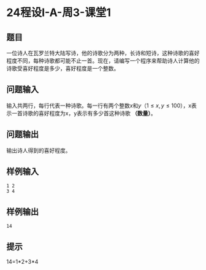 # 24程设I-A-周3-课堂1

## 题目

一位诗人在瓦罗兰特大陆写诗，他的诗歌分为两种，长诗和短诗，这种诗歌的喜好程度不同，每种诗歌都可能不止一首。现在，请编写一个程序来帮助诗人计算他的诗歌受喜好程度是多少，喜好程度是一个整数。

## 问题输入

输入共两行，每行代表一种诗歌。每一行有两个整数$x$和$y$（$1\leq x, y \leq 100$），x表示一首诗歌的喜好程度为x，y表示有多少首这种诗歌 **（数量）**。

## 问题输出

输出诗人得到的喜好程度。

## 样例输入

```
1 2
3 4
```

## 样例输出

```
14

```

## 提示

14=1\*2+3\*4

